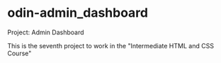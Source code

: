 # odin-admin_dashboard
Project: Admin Dashboard

This is the seventh project to work in the "Intermediate HTML and CSS Course"
